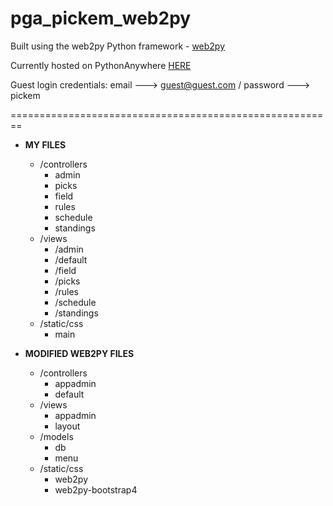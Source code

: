 # pga_pickem_web2py
Built using the web2py Python framework - [web2py](http://www.web2py.com/)

Currently hosted on PythonAnywhere [HERE](http://gsk777.pythonanywhere.com/pga_pickem)

Guest login credentials: email ---> guest@guest.com  /  password ---> pickem

========================================================

* **MY FILES**
  * /controllers
    * admin
    * picks
    * field
    * rules
    * schedule
    * standings
  * /views
    * /admin
    * /default
    * /field
    * /picks
    * /rules
    * /schedule
    * /standings
  * /static/css
    * main
  
* **MODIFIED WEB2PY FILES**
  * /controllers
    * appadmin
    * default
  * /views
    * appadmin
    * layout
  * /models
    * db
    * menu
  * /static/css
    * web2py
    * web2py-bootstrap4
